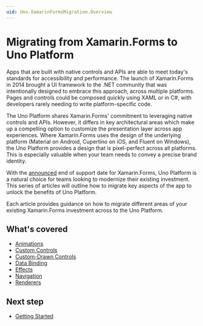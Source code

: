 ```yaml
---
uid: Uno.XamarinFormsMigration.Overview
---
```


# Migrating from Xamarin.Forms to Uno Platform

Apps that are built with native controls and APIs are able to meet today's standards for accessibility and performance. The launch of Xamarin.Forms in 2014 brought a UI framework to the .NET community that was intentionally designed to embrace this approach, across multiple platforms. Pages and controls could be composed quickly using XAML or in C#, with developers rarely needing to write platform-specific code.

The Uno Platform shares Xamarin.Forms' commitment to leveraging native controls and APIs. However, it differs in key architectural areas which make up a compelling option to customize the presentation layer across app experiences. Where Xamarin.Forms uses the design of the underlying platform (Material on Android, Cupertino on iOS, and Fluent on Windows), the Uno Platform provides a design that is pixel-perfect across all platforms. This is especially valuable when your team needs to convey a precise brand identity. 

With the [announced](https://dotnet.microsoft.com/platform/support/policy/xamarin#microsoft-support) end of support date for Xamarin.Forms, Uno Platform is a natural choice for teams looking to modernize their existing investment. This series of articles will outline how to migrate key aspects of the app to unlock the benefits of Uno Platform.

Each article provides guidance on how to migrate different areas of your existing Xamarin.Forms investment across to the Uno Platform.

## What's covered

* [Animations](https://platform.uno/blog/migrating-animations-from-xamarin-forms-to-uno-platform/)
* [Custom Controls](https://platform.uno/blog/porting-custom-controls-from-xamarin-forms-to-uno-platform/)
* [Custom-Drawn Controls](https://platform.uno/blog/porting-a-custom-drawn-xamarin-forms-control-to-uno-platform/)
* [Data Binding](https://platform.uno/blog/xamarin-forms-migration-to-uno-platform-data-binding-techniques/)
* [Effects](https://platform.uno/blog/xamarin-forms-migration-to-uno-platform-effects-and-alternative-approaches/)
* [Navigation](https://platform.uno/blog/migrating-page-navigation-apps-from-xamarin-forms/)
* [Renderers](https://platform.uno/blog/hosting-native-controls-moving-from-xamarin-forms-renderers-to-uno-platform-controls/)

<!-- * [Animations](xref:Uno.XamarinFormsMigration.Animations)
* [Controls](xref:Uno.XamarinFormsMigration.Controls)
* [Data binding](xref:Uno.XamarinFormsMigration.DataBinding)
* [Effects](xref:Uno.XamarinFormsMigration.Effects)
* [Navigation](xref:Uno.XamarinFormsMigration.Navigation)
* [Renderers](xref:Uno.XamarinFormsMigration.Renderers) -->

## Next step

- [Getting Started](xref:Uno.XamarinFormsMigration.Intro)